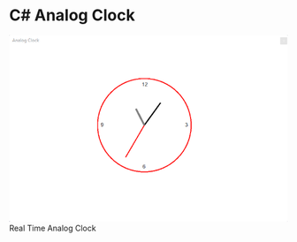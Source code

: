 # C# Analog Clock
<img src="https://github.com/mmrradif/CSharpAnalogClock/blob/b55ebb171e3e24224a3950d62397e04fb023991a/Images/Analog%20Clock.png"/>
Real Time Analog Clock
